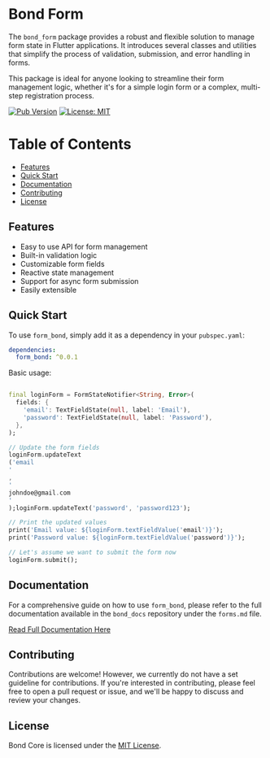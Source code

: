 # Bond Form

The `bond_form` package provides a robust and flexible solution to manage form state in Flutter applications. It
introduces several classes and utilities that simplify the process of validation, submission, and error handling in
forms.

This package is ideal for anyone looking to streamline their form management logic, whether it's for a simple login form
or a complex, multi-step registration process.

[![Pub Version](https://img.shields.io/pub/v/bond_core)](https://pub.dev/packages/bond_form)
[![License: MIT](https://img.shields.io/badge/license-MIT-purple.svg)](https://opensource.org/licenses/MIT)

# Table of Contents

- [Features](#features)
- [Quick Start](#quick-start)
- [Documentation](#documentation)
- [Contributing](#contributing)
- [License](#license)

## Features

- Easy to use API for form management
- Built-in validation logic
- Customizable form fields
- Reactive state management
- Support for async form submission
- Easily extensible

## Quick Start

To use `form_bond`, simply add it as a dependency in your `pubspec.yaml`:

```yaml
dependencies:
  form_bond: ^0.0.1
```

Basic usage:

```dart

final loginForm = FormStateNotifier<String, Error>(
  fields: {
    'email': TextFieldState(null, label: 'Email'),
    'password': TextFieldState(null, label: 'Password'),
  },
);

// Update the form fields
loginForm.updateText
('email
'
,
'
johndoe@gmail.com
'
);loginForm.updateText('password', 'password123');

// Print the updated values
print('Email value: ${loginForm.textFieldValue('email')}');
print('Password value: ${loginForm.textFieldValue('password')}');

// Let's assume we want to submit the form now
loginForm.submit();
```

## Documentation

For a comprehensive guide on how to use `form_bond`, please refer to the full documentation available in the `bond_docs`
repository under the `forms.md` file.

[Read Full Documentation Here](https://github.com/onestudio-co/bond-docs/blob/main/forms.md)

## Contributing

Contributions are welcome! However, we currently do not have a set guideline for contributions. If you're interested in
contributing, please feel free to open a pull request or issue, and we'll be happy to discuss and review your changes.

## License

Bond Core is licensed under the [MIT License](LICENSE).
